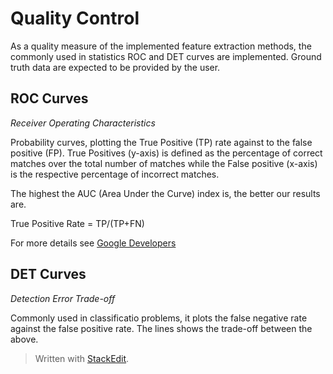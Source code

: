 ﻿
# Quality Control

As a quality measure of the implemented feature extraction methods, the commonly used in statistics ROC and DET curves are implemented. Ground truth data are expected to be provided by the user.

## ROC Curves

*Receiver Operating Characteristics*

Probability curves, plotting the True Positive (TP) rate against to the false positive (FP). True Positives (y-axis) is defined as the percentage of correct matches over the total number of matches while the False positive (x-axis) is the respective percentage of incorrect matches.

The highest the AUC (Area Under the Curve) index is, the better our results are.

True Positive Rate = TP/(TP+FN)

For more details see
[Google Developers](https://developers.google.com/machine-learning/crash-course/classification/roc-and-auc)

## DET Curves

*Detection Error Trade-off*

Commonly used in classificatio problems, it plots the false negative rate against the false positive rate. The lines shows the trade-off between the above.

> Written with [StackEdit](https://stackedit.io/).
